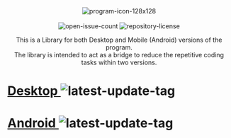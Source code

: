 <div align="center">
  <img src="https://i.ibb.co/J5LWQTd/program-icon-128x128.png" alt="program-icon-128x128" border="0">
  <br><br>
  <div class="code-related-badges">
    <img src="https://custom-icon-badges.demolab.com/github/issues-raw/knighthat/InteractiveDeck-Desktop?logo=issue" alt="open-issue-count">
    <img src="https://custom-icon-badges.demolab.com/github/license/knighthat/InteractiveDeck-Desktop?logo=law" alt="repository-license">
  </div>
  
  This is a Library for both Desktop and Mobile (Android) versions of the program.<br>
  The library is intended to act as a bridge to reduce the repetitive coding tasks within two versions.
</div>

<h1>
    <a href="https://github.com/knighthat/InteractiveDeck-Desktop">
    Desktop
    </a>
    <img src="https://custom-icon-badges.demolab.com/github/v/tag/knighthat/InteractiveDeck-Desktop?logo=tag&logoColor=white" alt="latest-update-tag">
</h1>

<h1>
    <a href="https://github.com/knighthat/InteractiveDeck-Android">
    Android
    </a>
    <img src="https://custom-icon-badges.demolab.com/github/v/tag/knighthat/InteractiveDeck-Android?logo=tag&logoColor=white" alt="latest-update-tag">
</h1>

